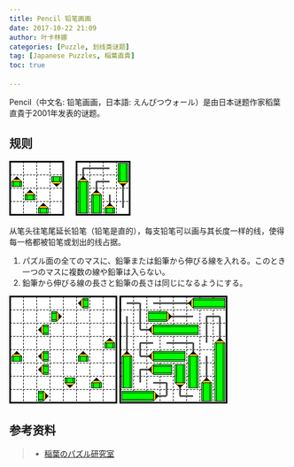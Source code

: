 ```yaml
---
title: Pencil 铅笔画画
date: 2017-10-22 21:09
author: 叶卡林娜
categories: [Puzzle, 划线类谜题]
tag: [Japanese Puzzles, 稲葉直貴]
toc: true

---
```


Pencil（中文名: 铅笔画画，日本語: えんぴつウォール）是由日本谜题作家稻葉直貴于2001年发表的谜题。

## 规则

![Pencil小型例题，作者：稲葉直貴](/images/pencil.png)

从笔头往笔尾延长铅笔（铅笔是直的），每支铅笔可以画与其长度一样的线，使得每一格都被铅笔或划出的线占据。


1. パズル面の全てのマスに、鉛筆または鉛筆から伸びる線を入れる。このとき一つのマスに複数の線や鉛筆は入らない。
2. 鉛筆から伸びる線の長さと鉛筆の長さは同じになるようにする。


![Pencil，作者：稲葉直貴](/images/pencil_e.png)
![Pencil例题解答](/images/pencil_a.png)

## 参考资料

> - [稲葉のパズル研究室](http://inabapuzzle.com/honkaku/pencil.html)